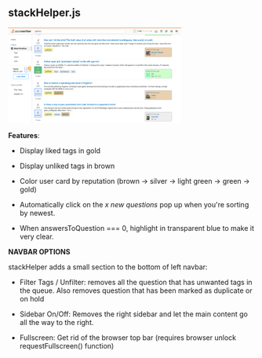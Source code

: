## stackHelper.js

<img src="/images/SC_12.png" width="70%">

**Features**:

* Display liked tags in gold

* Display unliked tags in brown

* Color user card by reputation (brown -> silver -> light green -> green -> gold)

* Automatically click on the *x new questions* pop up when you're sorting by newest.

* When answersToQuestion === 0, highlight in transparent blue to make it very clear.

**NAVBAR OPTIONS**

stackHelper adds a small section to the bottom of left navbar:

* Filter Tags / Unfilter: removes all the question that has unwanted tags in the queue. Also removes question that has been marked as duplicate or on hold

* Sidebar On/Off: Removes the right sidebar and let the main content go all the way to the right.

* Fullscreen: Get rid of the browser top bar (requires browser unlock requestFullscreen() function)
